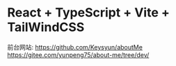 # React + TypeScript + Vite + TailWindCSS

前台网站:
https://github.com/Keysyun/aboutMe
https://gitee.com/yunpeng75/about-me/tree/dev/


